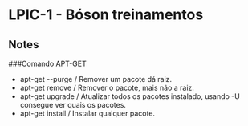 # LPIC-1 - Bóson treinamentos
## Notes

###Comando APT-GET 
   * apt-get --purge  / Remover um pacote dá raiz.
   * apt-get remove   / Remover o pacote, mais não a raiz.
   * apt-get upgrade  / Atualizar todos os pacotes instalado, usando -U consegue ver quais os pacotes.
   * apt-get install  / Instalar qualquer pacote.
